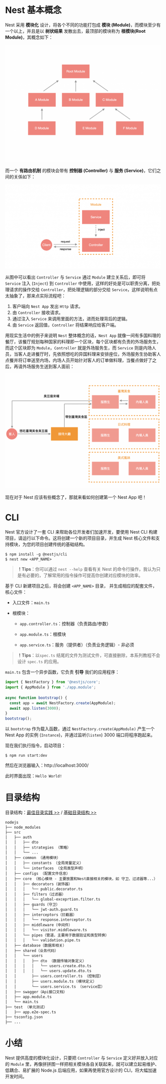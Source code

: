 # Nest 基本概念

Nest 采用 **模块化** 设计，将各个不同的功能打包成 **模块 (Module)**，而模块至少有 一个以上，并且是以 **树状结果** 发散出去，最顶部的模块称为 **根模块(Root Module)**，其概念如下：

![](./IMGS/20119338Qs3P92SDp6.png)

而一个 **有路由机制** 的模块会带有 **控制器 (Controller)** 与 **服务 (Service)**，它们之间的关係如下：

![](./IMGS/20119338k0YJe9Uv2Y.png)

从图中可以看出 `Controller` 与 `Service` 通过 `Module` 建立关系后，即可将 `Service` 注入 (`Inject`) 到 `Controller` 中使用，这样的好处是可以职责分离，把处理请求的操作交给 `Controller`，把处理逻辑的部分交给 `Service`，这样说明有点太抽象了，那来点实际流程吧：

1. 客户端向 `Nest App` 发出 `Http` 请求。
2. 由 `Controller` 接收请求。
3. 通过注入 `Service` 来调用里面的方法，进而处理背后的逻辑。
4. 由 `Service` 返回值，`Controller` 将结果响应给客户端。

用现实生活中的例子来说明 `Nest` 整体概念的话，`Nest App` 就像一间有多国料理的餐厅，该餐厅规划每种国家的料理即一个区块，每个区块都有负责的外场服务生，而这个区块即为 `Module`，`Controller` 就是外场服务生，而 `Service` 则是内场人员，当客人走进餐厅时，先依照想吃的异国料理来安排座位，外场服务生协助客人点餐并将订单送至内场，内场人员开始针对客人的订单做料理，当餐点做好了之后，再请外场服务生送到客人面前：

![](./IMGS/20119338f25enATx2G.png)

现在对于 Nest 应该有些概念了，那就来看如何创建第一个 Nest App 吧！

# CLI

Nest 官方设计了一套 CLI 来帮助各位开发者们加速开发，要使用 Nest CLI 构建项目，请运行以下命令。这将创建一个新的项目目录，并生成 Nest 核心文件和支持模块，为您的项目创建传统的基础结构。

```shell
$ npm install -g @nestjs/cli
$ nest new <APP_NAME>
```

> **！Tips**：你可以通过 `nest --help` 查看有关 Nest 的命令行操作，我认为只是有必要的，了解常用的指令操作可提高你创建对应模块的效率。

基于 CLI 新建项目之后，将会创建 `<APP_NAME>` 目录， 并生成相应的配套文件，核心文件：

- 入口文件：`main.ts`

- 根模块：

  - `app.controller.ts`：控制器（负责路由/参数）

  - `app.module.ts`：根模块
  - `app.service.ts`：服务（提供者）（负责业务逻辑）- 非必须

> **！Tips**：以`spec.ts` 结尾的文件为测试文件，可直接删除，本系列教程不会设计 `spec.ts` 的应用。

`main.ts` 包含一个异步函数，它负责 **引导** 我们的应用程序：

```typescript
import { NestFactory } from '@nestjs/core';
import { AppModule } from './app.module';

async function bootstrap() {
  const app = await NestFactory.create(AppModule);
  await app.listen(3000);
}
bootstrap();
```

以 `bootstrap` 作为载入函数，通过 `NestFactory.create(AppModule)` 产生一个 Nest App 的实例 (`Instance`)，并通过监听(`listen`) 3000 端口将程序跑起来。

现在我们执行指令，启动项目：

```shell
$ npm run start:dev
```

然后在浏览器输入：http://localhost:3000/

此时界面出现：`Hello World!`

# 目录结构

目录结构：[最佳目录实践 >>](https://www.toimc.com/nestjs-example-project-4/#%E6%9C%80%E4%BD%B3%E5%AE%9E%E8%B7%B5) / [基础目录结构 >>](https://juejin.cn/post/6844904192687996936)

```
nodejs
├── node_modules
├── src
│   ├── auth
│   │   ├── dto
│   │   ├── strategies （策略）
│   │   └── ...
│   ├── common （通用模块）
│   │   ├── constants （全局常量定义）
│   │   └── interfaces （全局类型声明）
│   ├── configs （配置文件信息）
│   ├── core （核心模块 - 主要放置和Nest直接相关的模块，如 守卫、过滤器等...）
│   │   ├── decorators（装饰器）
│   │   │   └── public.decorator.ts
│   │   ├── filters（过滤器）
│   │   │   └── global-exceprtion.filter.ts
│   │   ├── guards（守卫）
│   │   │   └── jwt-auth.guard.ts
│   │   ├── interceptors（拦截器）
│   │   │   └── response.interceptor.ts
│   │   ├── middleware（中间件）
│   │   │   └── visitor.middleware.ts
│   │   └── pipes（管道，主要用于数据验证和类型转换）
│   │   │   └── validation.pipe.ts
│   ├── database（数据库相关）
│   ├── shared（业务代码）
│   │   └── users
│   │   │   ├── dto （数据传输对象定义）
│   │   │   │   └── users.create.dto.ts
│   │   │   │   └── users.update.dto.ts
│   │       ├── users.controller.ts （控制层）
│   │       ├── users.module.ts (模块定义）
│   │       └── users.service.ts （service层）
│   ├── swagger（Api接口文档）
│   ├── app.module.ts
│   └── main.ts
├── test （单元测试）
│   ├── app.e2e-spec.ts
├── tsconfig.json
├── ...
```

# 小结

Nest 提供高度的模块化设计，只要把 `Controller` 与 `Service` 定义好并放入对应的 `Module` 里，再像拼拼图一样把相关模块各自关联起来，就可以建立起易维护、低耦合、易扩展的 Node.js 后端应用，如果再使用官方设计的 CLI，将大幅加速开发时间。



